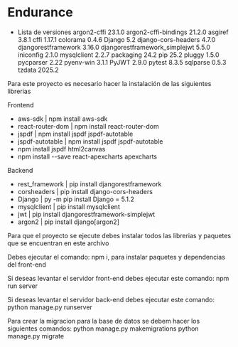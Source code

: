# Endurance

- Lista de versiones
argon2-cffi                   23.1.0
argon2-cffi-bindings          21.2.0
asgiref                       3.8.1
cffi                          1.17.1
colorama                      0.4.6
Django                        5.2
django-cors-headers           4.7.0
djangorestframework           3.16.0
djangorestframework_simplejwt 5.5.0
iniconfig                     2.1.0
mysqlclient                   2.2.7
packaging                     24.2
pip                           25.2
pluggy                        1.5.0
pycparser                     2.22
pyenv-win                     3.1.1
PyJWT                         2.9.0
pytest                        8.3.5
sqlparse                      0.5.3
tzdata                        2025.2

Para este proyecto es necesario hacer la instalación de las siguientes librerias

Frontend
- aws-sdk | npm install aws-sdk
- react-router-dom | npm install react-router-dom   
- jspdf | npm install jspdf jspdf-autotable
- jspdf-autotable | npm install jspdf jspdf-autotable
- npm install jspdf html2canvas
- npm install --save react-apexcharts apexcharts

Backend
- rest_framework | pip install djangorestframework
- corsheaders | pip install django-cors-headers
- Django | py -m pip install Django = 5.1.2
- mysqlclient | pip install mysqlclient   
- jwt | pip install djangorestframework-simplejwt
- argon2 | pip install django[argon2]

Para que el proyecto se ejecute debes instalar todos las librerias y paquetes que se encuentran en este archivo

Debes ejecutar el comando: npm i, para instalar paquetes y dependencias del front-end

Si deseas levantar el servidor front-end debes ejecutar este comando:
npm run server

Si deseas levantar el servidor back-end debes ejecutar este comando:
python manage.py runserver

Para crear la migracion para la base de datos se debem hacer los siguientes comandos:
python manage.py makemigrations
python manage.py migrate

